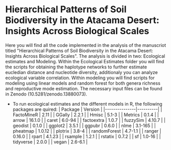 # Hierarchical Patterns of Soil Biodiversity in the Atacama Desert: Insights Across Biological Scales

Here you will find all the code implemented in the analysis of the manuscriot titled "Hierarchical Patterns of Soil Biodiversity in the Atacama Desert: Insights Across Biological Scales". The analysis is divided in two: Ecological estimates and Modeling. Within the Ecological Estimates folder you will find the scripts for obtaining the haplotype networks to further estimate eucledian distance and nucleotide diversity, additionaly you can analyze ecological  variable correlation. Within modeling you will find scripts for modeling using linear models and random forest for both genera richness and reproductive mode estimation. The necessary input files can be found in Zenodo (10.5281/zenodo.13880073). 

* To run ecological estimates and the different models in R, the following packages are quired: 
| Package       | Version  |
|---------------|----------|
| FactoMineR    | 2.11     |
| GGally        | 2.2.1    |
| Hmisc         | 5.1-3    |
| Metrics       | 0.1.4    |
| arrow         | 16.1.0   |
| caret         | 6.0-94   |
| factoextra    | 1.0.7    |
| fuzzySim      | 4.10.7   |
| geodist       | 0.1.0    |
| ggplot2       | 3.5.1    |
| ggpubr        | 0.6.0    |
| nlme          | 3.1-165  |
| pheatmap      | 1.0.12   |
| plotrix       | 3.8-4    |
| randomForest  | 4.7-1.1  |
| ranger        | 0.16.0   |
| rpart         | 4.1.23   |
| rsample       | 1.2.1    |
| rstatix       | 0.7.2    |
| sf            | 1.0-16   |
| tidyverse     | 2.0.0    |
| vegan         | 2.6-6.1  |







